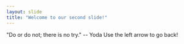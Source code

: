 ```yaml
---
layout: slide
title: "Welcome to our second slide!"
---
```

"Do or do not; there is no try." -- Yoda
Use the left arrow to go back!
